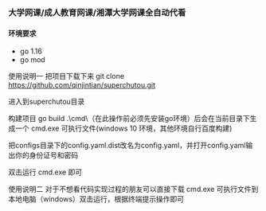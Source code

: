 ### 大学网课/成人教育网课/湘潭大学网课全自动代看

#### 环境要求
- go 1.16
- go mod

使用说明一
把项目下载下来 git clone https://github.com/qinjintian/superchutou.git

进入到superchutou目录

构建项目 go build .\cmd\（在此操作前必须先安装go环境）后会在当前目录下生成一个 cmd.exe 可执行文件(windows 10 环境，其他环境自行百度构建)

把configs目录下的config.yaml.dist改名为config.yaml，并打开config.yaml输出你的身份证号和密码

双击运行 cmd.exe 即可

使用说明二
对于不想看代码实现过程的朋友可以直接下载 cmd.exe 可执行文件到本地电脑（windows）双击运行，根据终端提示操作即可